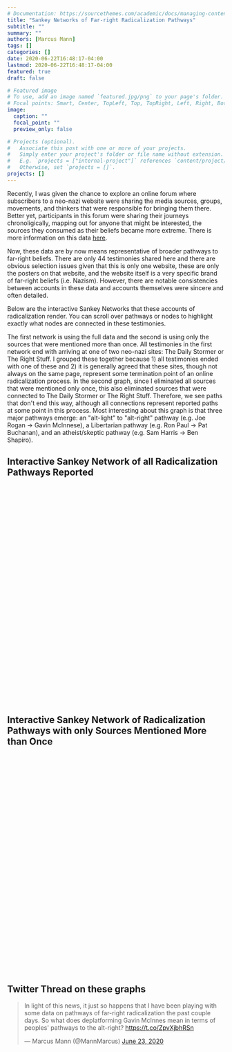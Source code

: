 ```yaml
---
# Documentation: https://sourcethemes.com/academic/docs/managing-content/
title: "Sankey Networks of Far-right Radicalization Pathways"
subtitle: ""
summary: ""
authors: [Marcus Mann]
tags: []
categories: []
date: 2020-06-22T16:48:17-04:00
lastmod: 2020-06-22T16:48:17-04:00
featured: true
draft: false

# Featured image
# To use, add an image named `featured.jpg/png` to your page's folder.
# Focal points: Smart, Center, TopLeft, Top, TopRight, Left, Right, BottomLeft, Bottom, BottomRight.
image: 
  caption: ""
  focal_point: ""
  preview_only: false

# Projects (optional).
#   Associate this post with one or more of your projects.
#   Simply enter your project's folder or file name without extension.
#   E.g. `projects = ["internal-project"]` references `content/project/deep-learning/index.md`.
#   Otherwise, set `projects = []`.
projects: []
---
```

Recently, I was given the chance to explore an online forum where subscribers to a neo-nazi website were sharing the media sources, groups, movements, and thinkers that were responsible for bringing them there. Better yet, participants in this forum were sharing their journeys chronoligically, mapping out for anyone that might be interested, the sources they consumed as their beliefs became more extreme. There is more information on this data [here](https://www.splcenter.org/20180419/mcinnes-molyneux-and-4chan-investigating-pathways-alt-right). 

Now, these data are by now means representative of broader pathways to far-right beliefs. There are only 44 testimonies shared here and there are obvious selection issues given that this is only one website, these are only the posters on that website, and the website itself is a very specific brand of far-right beliefs (i.e. Nazism). However, there are notable consistencies between accounts in these data and accounts themselves were sincere and often detailed. 

Below are the interactive Sankey Networks that these accounts of radicalization render. You can scroll over pathways or nodes to highlight exactly what nodes are connected in these testimonies.

The first network is using the full data and the second is using only the sources that were mentioned more than once. All testimonies in the first network end with arriving at one of two neo-nazi sites: The Daily Stormer or The Right Stuff. I grouped these together because 1) all testimonies ended with one of these and 2) it is generally agreed that these sites, though not always on the same page, represent some termination point of an online radicalization process. In the second graph, since I eliminated all sources that were mentioned only once, this also eliminated sources that were connected to The Daily Stormer or The Right Stuff. Therefore, we see paths that don't end this way, although all connections represent reported paths at  some point in this process. Most interesting about this graph is that three major pathways emerge: an "alt-light" to "alt-right" pathway (e.g. Joe Rogan -> Gavin McInnese), a Libertarian pathway (e.g. Ron Paul -> Pat Buchanan), and an atheist/skeptic pathway (e.g. Sam Harris -> Ben Shapiro).  


## Interactive Sankey Network of all Radicalization Pathways Reported
<div id="htmlwidget_container">
  <div id="htmlwidget-3611dc89ad4d4a488973" style="width:720px;height:500px;" class="sankeyNetwork html-widget"></div>
</div>
<script type="application/json" data-for="htmlwidget-3611dc89ad4d4a488973">{"x":{"links":{"source":[59,7,37,34,20,36,2,31,4,45,0,43,72,57,55,58,7,72,29,73,0,11,15,4,66,62,3,21,54,53,32,11,0,17,13,18,72,65,30,3,4,13,11,9,7,48,71,71,1,7,46,34,70,2,17,44,64,3,55,56,35,18,67,71,72,22,69,3,13,5,3,7,51,13,4,2,4,25,47,28,66,74,51,61,0,0,40,4,11,12,63,42,16,39,68,4,19,21,55,0,33,49,60,7,27,3,41,38,23,24,26,52,8,10,16,19,44,33,14,4,50],"target":[0,0,0,0,0,0,0,0,0,34,1,58,46,22,37,9,35,47,53,2,2,13,13,13,13,13,23,26,57,3,3,3,3,3,3,3,48,21,21,21,18,18,28,11,11,25,44,45,8,8,7,7,7,7,7,31,16,16,38,55,12,27,33,33,49,10,41,19,19,19,24,24,24,20,50,17,17,30,15,4,4,4,4,4,4,5,51,51,29,39,14,56,6,6,6,6,6,6,6,6,6,6,6,6,6,6,6,6,6,6,6,6,6,40,36,42,32,32,54,52,43],"value":[1,1,1,1,1,1,1,1,1,1,1,1,1,1,1,1,1,1,1,1,1,1,1,1,1,1,1,1,1,1,2,1,1,1,2,1,1,1,1,1,1,1,1,1,1,1,1,1,1,1,1,1,1,1,2,1,1,1,1,1,1,1,1,1,1,1,1,2,2,1,2,1,1,1,1,1,1,1,1,1,1,1,1,1,2,1,1,1,1,1,1,1,2,1,1,1,4,2,1,7,1,1,1,1,1,4,1,1,1,4,1,1,3,1,1,1,1,1,1,1,1]},"nodes":{"name":["/pol/","Aurini","GamerGate","Jared Taylor","Stefan Molyneux","Steven Crowder","The Right Stuff or Daily Stormer","Milo Yiannopoulos","Millenial Woes","Britanny Pettibone & Tara McCarthy","Paul Waggoner","Lauren Southern","Natt Danelaw","Gavin McInnes","The Art of Manliness","Southern Avenger","Morrakiu","Sargon of Akkad","Jim Goad","Red Ice","Ricky Vaughn","Jayman and Sailer","Blaire White","Greg Johnson","Richard Spencer","Lesswrong","Gregory Cochran","Nick Fuentes","Jordan Peterson","Suidlanders","SlateStarCodex","mises.com","Vdare","Pat Buchanan","/r/The_Donald","Christopher Cantwell","Tyrant Fashister","Bre Fachex & Mark Collet","Mr. Bond","Sven Songs","Tim Pool","Radio Aryan","Varg","Warski","Lew Rockwell","Manosphere","Ben Shapiro","Doug Stanhope","Jaron Lanier","Paul Kersey","Roaming Millenial","Styx HexenHammer666","Walt Bismarck","Dreamy Diglot","VICE","Murdoch Murdoch","The Golden One","Jack Donovan","Aydin Paladin","/b/","Alex Jones","Bill Whittle","Dave Rubin","Derrick Jensen","Encyclopedia Dramatica","Hans-Hermann Hoppe","Joe Rogan","Lou Dobbs","Opie and Anthony","Pewdiepie","PJ Watson","Ron Paul","Sam Harris","Tea Party","The Drunken Peasants"],"group":["/pol/","Aurini","GamerGate","Jared Taylor","Stefan Molyneux","Steven Crowder","The Right Stuff or Daily Stormer","Milo Yiannopoulos","Millenial Woes","Britanny Pettibone & Tara McCarthy","Paul Waggoner","Lauren Southern","Natt Danelaw","Gavin McInnes","The Art of Manliness","Southern Avenger","Morrakiu","Sargon of Akkad","Jim Goad","Red Ice","Ricky Vaughn","Jayman and Sailer","Blaire White","Greg Johnson","Richard Spencer","Lesswrong","Gregory Cochran","Nick Fuentes","Jordan Peterson","Suidlanders","SlateStarCodex","mises.com","Vdare","Pat Buchanan","/r/The_Donald","Christopher Cantwell","Tyrant Fashister","Bre Fachex & Mark Collet","Mr. Bond","Sven Songs","Tim Pool","Radio Aryan","Varg","Warski","Lew Rockwell","Manosphere","Ben Shapiro","Doug Stanhope","Jaron Lanier","Paul Kersey","Roaming Millenial","Styx HexenHammer666","Walt Bismarck","Dreamy Diglot","VICE","Murdoch Murdoch","The Golden One","Jack Donovan","Aydin Paladin","/b/","Alex Jones","Bill Whittle","Dave Rubin","Derrick Jensen","Encyclopedia Dramatica","Hans-Hermann Hoppe","Joe Rogan","Lou Dobbs","Opie and Anthony","Pewdiepie","PJ Watson","Ron Paul","Sam Harris","Tea Party","The Drunken Peasants"]},"options":{"NodeID":"name","NodeGroup":"name","LinkGroup":null,"colourScale":"d3.scaleOrdinal(d3.schemeCategory20);","fontSize":12,"fontFamily":null,"nodeWidth":30,"nodePadding":10,"units":"TWh","margin":{"top":null,"right":null,"bottom":null,"left":null},"iterations":32,"sinksRight":true}},"evals":[],"jsHooks":[]}</script>
<script type="application/htmlwidget-sizing" data-for="htmlwidget-3611dc89ad4d4a488973">{"viewer":{"width":450,"height":350,"padding":10,"fill":true},"browser":{"width":1440,"height":1000,"padding":10,"fill":false}}</script>


## Interactive Sankey Network of Radicalization Pathways with only Sources Mentioned More than Once
<div id="htmlwidget_container">
  <div id="htmlwidget-ba1bf9adb44b635468ff" style="width:960px;height:500px;" class="sankeyNetwork html-widget"></div>
</div>
<script type="application/json" data-for="htmlwidget-ba1bf9adb44b635468ff">{"x":{"links":{"source":[3,7,40,1,6,44,42,7,44,6,3,41,24,2,13,6,8,9,18,24,44,2,18,3,24,7,43,43,7,1,8,40,30,2,42,9,43,44,2,18,7,38,2,18,3,1,3,6,41,38,6,3,24,6,7,13,32,2,10,42,14,3,14,10,30,32,3],"target":[6,6,6,6,0,33,27,23,34,1,18,18,18,12,16,2,2,2,2,2,35,13,9,9,19,24,30,31,25,7,7,7,21,14,28,17,32,36,10,10,15,15,15,11,37,8,8,3,3,3,4,38,20,5,5,5,5,5,5,5,5,5,26,29,22,22,39],"value":[1,1,1,1,1,1,1,1,1,1,1,1,1,1,1,1,1,1,2,1,1,1,1,1,1,1,1,1,1,1,2,1,1,1,1,1,1,1,2,2,1,1,2,1,1,1,1,2,1,1,1,1,1,7,1,2,1,4,4,1,2,1,1,1,1,1,1]},"nodes":{"name":["Aurini","GamerGate","Jared Taylor","Stefan Molyneux","Steven Crowder","The Right Stuff or Daily Stormer","/pol/","Milo Yiannopoulos","Sargon of Akkad","Jim Goad","Red Ice","Ricky Vaughn","Greg Johnson","Jayman and Sailer","Morrakiu","Richard Spencer","Gregory Cochran","Nick Fuentes","Gavin McInnes","Jordan Peterson","Suidlanders","mises.com","Vdare","Christopher Cantwell","Lauren Southern","Millenial Woes","Tyrant Fashister","Bre Fachex & Mark Collet","Mr. Bond","Varg","Lew Rockwell","Manosphere","Pat Buchanan","Ben Shapiro","Doug Stanhope","Jaron Lanier","Paul Kersey","Roaming Millenial","Styx HexenHammer666","Walt Bismarck","/r/The_Donald","Joe Rogan","Murdoch Murdoch","Ron Paul","Sam Harris"],"group":["Aurini","GamerGate","Jared Taylor","Stefan Molyneux","Steven Crowder","The Right Stuff or Daily Stormer","/pol/","Milo Yiannopoulos","Sargon of Akkad","Jim Goad","Red Ice","Ricky Vaughn","Greg Johnson","Jayman and Sailer","Morrakiu","Richard Spencer","Gregory Cochran","Nick Fuentes","Gavin McInnes","Jordan Peterson","Suidlanders","mises.com","Vdare","Christopher Cantwell","Lauren Southern","Millenial Woes","Tyrant Fashister","Bre Fachex & Mark Collet","Mr. Bond","Varg","Lew Rockwell","Manosphere","Pat Buchanan","Ben Shapiro","Doug Stanhope","Jaron Lanier","Paul Kersey","Roaming Millenial","Styx HexenHammer666","Walt Bismarck","/r/The_Donald","Joe Rogan","Murdoch Murdoch","Ron Paul","Sam Harris"]},"options":{"NodeID":"name","NodeGroup":"name","LinkGroup":null,"colourScale":"d3.scaleOrdinal(d3.schemeCategory20);","fontSize":12,"fontFamily":null,"nodeWidth":30,"nodePadding":10,"units":"TWh","margin":{"top":null,"right":null,"bottom":null,"left":null},"iterations":32,"sinksRight":true}},"evals":[],"jsHooks":[]}</script>
<script type="application/htmlwidget-sizing" data-for="htmlwidget-ba1bf9adb44b635468ff">{"viewer":{"width":450,"height":350,"padding":10,"fill":true},"browser":{"width":1440,"height":1000,"padding":10,"fill":false}}</script>

## Twitter Thread on these graphs
<blockquote class="twitter-tweet"><p lang="en" dir="ltr">In light of this news, it just so happens that I have been playing with some data on pathways of far-right radicalization the past couple days. So what does deplatforming Gavin McInnes mean in terms of peoples&#39; pathways to the alt-right? <a href="https://t.co/ZpvXjbhRSn">https://t.co/ZpvXjbhRSn</a></p>&mdash; Marcus Mann (@MannMarcus) <a href="https://twitter.com/MannMarcus/status/1275498334992678912?ref_src=twsrc%5Etfw">June 23, 2020</a></blockquote> <script async src="https://platform.twitter.com/widgets.js" charset="utf-8"></script>
